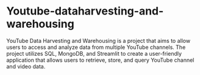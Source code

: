 # Youtube-dataharvesting-and-warehousing
YouTube Data Harvesting and Warehousing is a project that aims to allow users to access and analyze data from multiple YouTube channels. The project utilizes SQL, MongoDB, and Streamlit to create a user-friendly application that allows users to retrieve, store, and query YouTube channel and video data.
